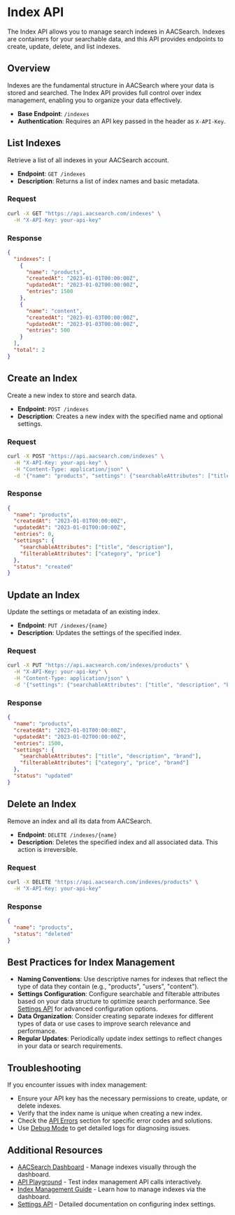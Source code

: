 # Index API

The Index API allows you to manage search indexes in AACSearch. Indexes are containers for your searchable data, and this API provides endpoints to create, update, delete, and list indexes.

## Overview

Indexes are the fundamental structure in AACSearch where your data is stored and searched. The Index API provides full control over index management, enabling you to organize your data effectively.

- **Base Endpoint**: `/indexes`
- **Authentication**: Requires an API key passed in the header as `X-API-Key`.

## List Indexes

Retrieve a list of all indexes in your AACSearch account.

- **Endpoint**: `GET /indexes`
- **Description**: Returns a list of index names and basic metadata.

### Request

```bash
curl -X GET "https://api.aacsearch.com/indexes" \
  -H "X-API-Key: your-api-key"
```

### Response

```json
{
  "indexes": [
    {
      "name": "products",
      "createdAt": "2023-01-01T00:00:00Z",
      "updatedAt": "2023-01-02T00:00:00Z",
      "entries": 1500
    },
    {
      "name": "content",
      "createdAt": "2023-01-03T00:00:00Z",
      "updatedAt": "2023-01-03T00:00:00Z",
      "entries": 500
    }
  ],
  "total": 2
}
```

## Create an Index

Create a new index to store and search data.

- **Endpoint**: `POST /indexes`
- **Description**: Creates a new index with the specified name and optional settings.

### Request

```bash
curl -X POST "https://api.aacsearch.com/indexes" \
  -H "X-API-Key: your-api-key" \
  -H "Content-Type: application/json" \
  -d '{"name": "products", "settings": {"searchableAttributes": ["title", "description"], "filterableAttributes": ["category", "price"]}}'
```

### Response

```json
{
  "name": "products",
  "createdAt": "2023-01-01T00:00:00Z",
  "updatedAt": "2023-01-01T00:00:00Z",
  "entries": 0,
  "settings": {
    "searchableAttributes": ["title", "description"],
    "filterableAttributes": ["category", "price"]
  },
  "status": "created"
}
```

## Update an Index

Update the settings or metadata of an existing index.

- **Endpoint**: `PUT /indexes/{name}`
- **Description**: Updates the settings of the specified index.

### Request

```bash
curl -X PUT "https://api.aacsearch.com/indexes/products" \
  -H "X-API-Key: your-api-key" \
  -H "Content-Type: application/json" \
  -d '{"settings": {"searchableAttributes": ["title", "description", "brand"], "filterableAttributes": ["category", "price", "brand"]}}'
```

### Response

```json
{
  "name": "products",
  "createdAt": "2023-01-01T00:00:00Z",
  "updatedAt": "2023-01-02T00:00:00Z",
  "entries": 1500,
  "settings": {
    "searchableAttributes": ["title", "description", "brand"],
    "filterableAttributes": ["category", "price", "brand"]
  },
  "status": "updated"
}
```

## Delete an Index

Remove an index and all its data from AACSearch.

- **Endpoint**: `DELETE /indexes/{name}`
- **Description**: Deletes the specified index and all associated data. This action is irreversible.

### Request

```bash
curl -X DELETE "https://api.aacsearch.com/indexes/products" \
  -H "X-API-Key: your-api-key"
```

### Response

```json
{
  "name": "products",
  "status": "deleted"
}
```

## Best Practices for Index Management

- **Naming Conventions**: Use descriptive names for indexes that reflect the type of data they contain (e.g., "products", "users", "content").
- **Settings Configuration**: Configure searchable and filterable attributes based on your data structure to optimize search performance. See [Settings API](./settings.md) for advanced configuration options.
- **Data Organization**: Consider creating separate indexes for different types of data or use cases to improve search relevance and performance.
- **Regular Updates**: Periodically update index settings to reflect changes in your data or search requirements.

## Troubleshooting

If you encounter issues with index management:

- Ensure your API key has the necessary permissions to create, update, or delete indexes.
- Verify that the index name is unique when creating a new index.
- Check the [API Errors](../troubleshooting/api-errors.md) section for specific error codes and solutions.
- Use [Debug Mode](../troubleshooting/debug.md) to get detailed logs for diagnosing issues.

## Additional Resources

- [AACSearch Dashboard](https://dashboard.aacsearch.com) - Manage indexes visually through the dashboard.
- [API Playground](https://api.aacsearch.com/playground) - Test index management API calls interactively.
- [Index Management Guide](../guides/dashboard/indexes.md) - Learn how to manage indexes via the dashboard.
- [Settings API](./settings.md) - Detailed documentation on configuring index settings.
